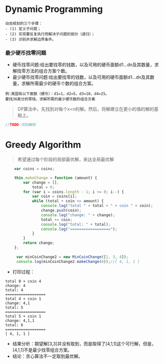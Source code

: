 # Dynamic Programming
```
动态规划的三个步骤： 
- (1) 定义子问题； 
- (2) 实现要反复执行而解决子问题的部分（递归）； 
- (3) 识别并求解边界条件。
```

### 最少硬币找零问题
- 硬币找零问题:给出要找零的钱数，以及可用的硬币面额d1…dn及其数量，求解找零方法的组合方案个数。
- 最少硬币找零问题:给出要找零的钱数，以及可用的硬币面额d1…dn及其数量，求解所需最少的硬币个数的组合方案。
```
例:美国有以下面额（硬币）：d1=1，d2=5，d3=10，d4=25。 
要找36美分的零钱，求解所需的最少硬币数的组合方案
```
>DP算法中，先找到对每个x<n的解。然后，将解建立在更小的值的解的基础上。 
``` js
//TODO:代码解析
```

# Greedy Algorithm
>希望通过每个阶段的局部最优解，来达全局最优解
``` js
    var coins = coins;

    this.makeChange = function (amount) {
        var change = [],
            total = 0;
        for (var i = coins.length - 1; i >= 0; i--) {
            var coin = coins[i];
            while (total + coin <= amount) {
                console.log("total " + total + " + coin " + coin);
                change.push(coin);
                console.log("change: " + change);
                total += coin;
                console.log("total: " + total);
                console.log("==================");
            }
        }
        return change;
    };
    
     var minCoinChange2 = new MinCoinChange([1, 3, 4]);
     console.log(minCoinChange2.makeChange(6));//[ 4, 1, 1 ]
```
- 打印过程：
```
total 0 + coin 4
change: 4
total: 4
==================
total 4 + coin 1
change: 4,1
total: 5
==================
total 5 + coin 1
change: 4,1,1
total: 6
==================
[ 4, 1, 1 ]
```
- 结果分析：期望解[3,3]并没有取到，而是取得了[4,1,1]这个可行解，但是，[4,1,1]不是最少找零组合方案。
- 结论：贪心算法不一定取到最优解。
